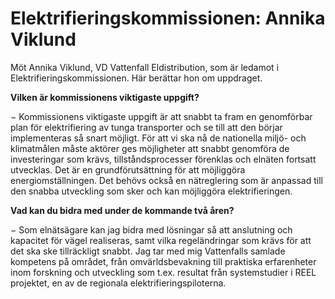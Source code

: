 # Elektrifieringskommissionen: Annika Viklund

Möt Annika Viklund, VD Vattenfall Eldistribution, som är ledamot i Elektrifieringskommissionen. Här berättar hon om uppdraget.


**Vilken är kommissionens viktigaste uppgift?**

− Kommissionens viktigaste uppgift är att snabbt ta fram en genomförbar plan för elektrifiering av tunga transporter och se till att den börjar implementeras så snart möjligt. För att vi ska nå de nationella miljö\- och klimatmålen måste aktörer ges möjligheter att snabbt genomföra de investeringar som krävs, tillståndsprocesser förenklas och elnäten fortsatt utvecklas. Det är en grundförutsättning för att möjliggöra energiomställningen. Det behövs också en nätreglering som är anpassad till den snabba utveckling som sker och kan möjliggöra elektrifieringen.

**Vad kan du bidra med under de kommande två åren?**

− Som elnätsägare kan jag bidra med lösningar så att anslutning och kapacitet för vägel realiseras, samt vilka regeländringar som krävs för att det ska ske tillräckligt snabbt. Jag tar med mig Vattenfalls samlade kompetens på området, från omvärldsbevakning till praktiska erfarenheter inom forskning och utveckling som t.ex. resultat från systemstudier i REEL projektet, en av de regionala elektrifieringspiloterna.
